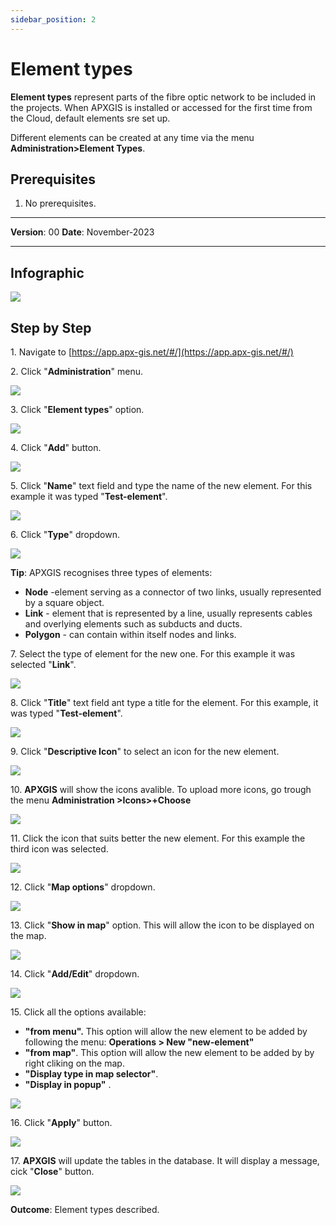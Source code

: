```yaml
---
sidebar_position: 2
---
```

# Element types

**Element types** represent parts of the fibre optic network to be included in the projects. When APXGIS is installed or accessed for the first time from the Cloud, default elements sre set up.

Different elements can be created at any time via the menu **Administration>Element Types**.

## **Prerequisites**
1.	No prerequisites.

------------

**Version**: 00
**Date**: November-2023

------------

## **Infographic**

![](/img/GEN-DES-01/Default_Element_Types.png)

## **Step by Step**


1\. Navigate to [https://app.apx-gis.net/#/](https://app.apx-gis.net/#/)


2\. Click "**Administration**" menu.

![](/img/MNG-LMT-CRE-01/MNG-LMT-CRE-01-STP-02.png)


3\. Click "**Element types**" option.

![](/img/MNG-LMT-CRE-01/MNG-LMT-CRE-01-STP-03.png)


4\. Click "**Add**" button.

![](/img/MNG-LMT-CRE-01/MNG-LMT-CRE-01-STP-04.png)


5\. Click "**Name**" text field and type the name of the new element. For this example it was typed "**Test-element**".

![](/img/MNG-LMT-CRE-01/MNG-LMT-CRE-01-STP-05.png)


6\. Click "**Type**" dropdown.

![](/img/MNG-LMT-CRE-01/MNG-LMT-CRE-01-STP-06.png)


**Tip**: APXGIS recognises three types of elements:

- **Node** \-element serving as a connector of two links, usually represented by a square object.
- **Link** \- element that is represented by a line, usually  represents cables and overlying elements such as subducts and ducts.
- **Polygon** \- can contain within itself nodes and links.


7\. Select the type of element for the new one. For this example it was selected "**Link**".

![](/img/MNG-LMT-CRE-01/MNG-LMT-CRE-01-STP-07.png)


8\. Click "**Title**" text field ant type a title for the element. For this example, it was typed "**Test-element**".

![](/img/MNG-LMT-CRE-01/MNG-LMT-CRE-01-STP-08.png)


9\. Click "**Descriptive Icon**" to select an icon for the new element.

![](/img/MNG-LMT-CRE-01/MNG-LMT-CRE-01-STP-09.png)


10\. **APXGIS** will show the icons avalible. To upload more icons, go trough the menu **Administration &gt;Icons&gt;+Choose**

![](/img/MNG-LMT-CRE-01/MNG-LMT-CRE-01-STP-10.png)


11\. Click the icon that suits better the new element. For this example the third icon was selected.

![](/img/MNG-LMT-CRE-01/MNG-LMT-CRE-01-STP-11.png)


12\. Click "**Map options**" dropdown.

![](/img/MNG-LMT-CRE-01/MNG-LMT-CRE-01-STP-12.png)


13\. Click "**Show in map**" option. This will allow the icon to be displayed on the map.

![](/img/MNG-LMT-CRE-01/MNG-LMT-CRE-01-STP-13.png)



14\. Click "**Add/Edit**" dropdown.

![](/img/MNG-LMT-CRE-01/MNG-LMT-CRE-01-STP-14.png)


15\. Click all the options available:

- **"from menu".** This option will allow the new element to be added by following the menu: **Operations &gt; New "new-element"**
- **"from map"**. This option will allow the new element to be added by by right cliking on the map.
- **"Display type in map selector"**.
- **"Display in popup"** .

![](/img/MNG-LMT-CRE-01/MNG-LMT-CRE-01-STP-15.png)


16\. Click "**Apply**" button.

![](/img/MNG-LMT-CRE-01/MNG-LMT-CRE-01-STP-16.png)


17\. **APXGIS**  will update the tables in the database. It will display a message, cick "**Close**" button.

![](/img/MNG-LMT-CRE-01/MNG-LMT-CRE-01-STP-17.png)

**Outcome**: Element types described.



